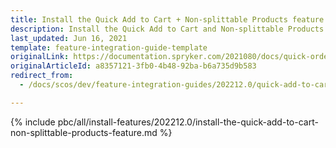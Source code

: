 ```yaml
---
title: Install the Quick Add to Cart + Non-splittable Products feature
description: Install the Quick Add to Cart and Non-splittable Products features in your project.
last_updated: Jun 16, 2021
template: feature-integration-guide-template
originalLink: https://documentation.spryker.com/2021080/docs/quick-order-non-splittable-products-feature-integration
originalArticleId: a8357121-3fb0-4b48-92ba-b6a735d9b583
redirect_from:
  - /docs/scos/dev/feature-integration-guides/202212.0/quick-add-to-cart-non-splittable-products-feature-integration.html

---
```


{% include pbc/all/install-features/202212.0/install-the-quick-add-to-cart-non-splittable-products-feature.md %} <!-- To edit, see /_includes/pbc/all/install-features/202212.0/install-the-quick-add-to-cart-non-splittable-products-feature.md -->
